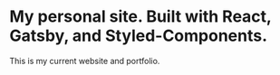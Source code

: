 # My personal site. Built with React, Gatsby, and Styled-Components.

This is my current website and portfolio.
